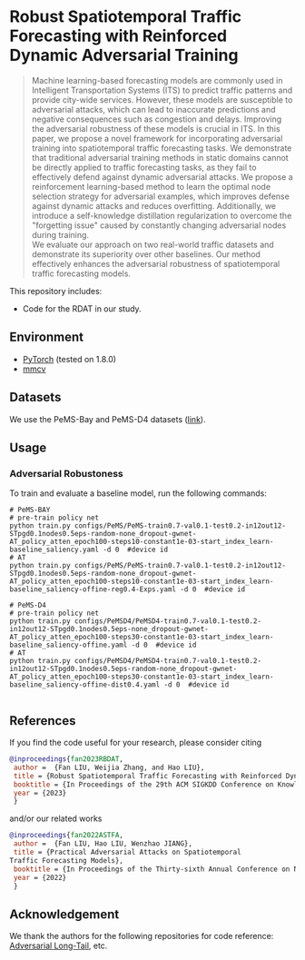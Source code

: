 # Robust Spatiotemporal Traffic Forecasting with Reinforced Dynamic Adversarial Training



> Machine learning-based forecasting models are commonly used in Intelligent Transportation Systems (ITS) to predict traffic patterns and provide city-wide services. However, these models are susceptible to adversarial attacks, which can lead to inaccurate predictions and negative consequences such as congestion and delays. 
Improving the adversarial robustness of these models is crucial in ITS. In this paper, we propose a novel framework for incorporating adversarial training into spatiotemporal traffic forecasting tasks. 
We demonstrate that traditional adversarial training methods in static domains cannot be directly applied to traffic forecasting tasks, as they fail to effectively defend against dynamic adversarial attacks. We propose a reinforcement learning-based method to learn the optimal node selection strategy for adversarial examples, which improves defense against dynamic attacks and reduces overfitting. 
Additionally, we introduce a self-knowledge distillation regularization to overcome the "forgetting issue" caused by constantly changing adversarial nodes during training.   
We evaluate our approach on two real-world traffic datasets and demonstrate its superiority over other baselines. 
Our method effectively enhances the adversarial robustness of spatiotemporal traffic forecasting models. 

This repository includes:
- Code for the RDAT in our study.


## Environment 
* [PyTorch](https://pytorch.org/) (tested on 1.8.0)
* [mmcv](https://github.com/open-mmlab/mmcv)


## Datasets
We use the PeMS-Bay and PeMS-D4 datasets ([link](https://drive.google.com/drive/folders/10FOTa6HXPqX8Pf5WRoRwcFnW9BrNZEIX)). 

## Usage
### Adversarial Robustoness
To train and evaluate a baseline model, run the following commands:
```
# PeMS-BAY
# pre-train policy net
python train.py configs/PeMS/PeMS-train0.7-val0.1-test0.2-in12out12-STpgd0.1nodes0.5eps-random-none_dropout-gwnet-AT_policy_atten_epoch100-steps10-constant1e-03-start_index_learn-baseline_saliency.yaml -d 0  #device id
# AT
python train.py configs/PeMS/PeMS-train0.7-val0.1-test0.2-in12out12-STpgd0.1nodes0.5eps-random-none_dropout-gwnet-AT_policy_atten_epoch100-steps10-constant1e-03-start_index_learn-baseline_saliency-offine-reg0.4-Exps.yaml -d 0  #device id

# PeMS-D4
# pre-train policy net
python train.py configs/PeMSD4/PeMSD4-train0.7-val0.1-test0.2-in12out12-STpgd0.1nodes0.5eps-none_dropout-gwnet-AT_policy_atten_epoch100-steps30-constant1e-03-start_index_learn-baseline_saliency-offine.yaml -d 0  #device id
# AT
python train.py configs/PeMSD4/PeMSD4-train0.7-val0.1-test0.2-in12out12-STpgd0.1nodes0.5eps-random-none_dropout-gwnet-AT_policy_atten_epoch100-steps30-constant1e-03-start_index_learn-baseline_saliency-offine-dist0.4.yaml -d 0  #device id


```
## References
If you find the code useful for your research, please consider citing
```bib
@inproceedings{fan2023RBDAT,
 author =  {Fan LIU, Weijia Zhang, and Hao LIU},
 title = {Robust Spatiotemporal Traffic Forecasting with Reinforced Dynamic Adversarial Training},
 booktitle = {In Proceedings of the 29th ACM SIGKDD Conference on Knowledge Discovery and Data Mining (KDD '23)},
 year = {2023}
 }
```

and/or our related works


```bib
@inproceedings{fan2022ASTFA,
 author =  {Fan LIU, Hao LIU, Wenzhao JIANG},
 title = {Practical Adversarial Attacks on Spatiotemporal
Traffic Forecasting Models},
 booktitle = {In Proceedings of the Thirty-sixth Annual Conference on Neural Information Processing Systems (NeurIPS)},
 year = {2022}
 }
```



## Acknowledgement
We thank the authors for the following repositories for code reference:
[Adversarial Long-Tail](https://github.com/wutong16/Adversarial_Long-Tail), etc.


